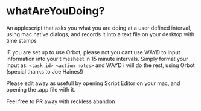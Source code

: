 # whatAreYouDoing?
An applescript that asks you what you are doing at a user defined interval, using mac native dialogs, and records it into a text file on your desktop with time stamps

IF you are set up to use Orbot, please not you cant use WAYD to input information into your timesheet in 15 minute intervals. 
Simply format your input as: ```<task id> <action notes>``` and WAYD i will do the rest, using Orbot (special thanks to Joe Haines!)

Please edit away as usefull by opening Script Editor on your mac, and opening the .app file with it. 

Feel free to PR away with reckless abandon
